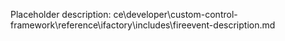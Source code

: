 Placeholder description: ce\developer\custom-control-framework\reference\ifactory\includes\fireevent-description.md